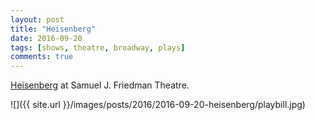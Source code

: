 ```yaml
---
layout: post
title: "Heisenberg"
date: 2016-09-20
tags: [shows, theatre, broadway, plays]
comments: true
---
```

[Heisenberg](http://heisenbergbroadway.com) at Samuel J. Friedman Theatre.

![]({{ site.url }}/images/posts/2016/2016-09-20-heisenberg/playbill.jpg)

